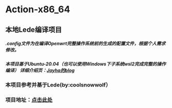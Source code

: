 <!DOCTYPE html>
<html lang="en">
<head>

</head>
<body>
    <h1>Action-x86_64</h1>
    <h2>本地Lede编译项目</h2>
    <h5>.config文件为在编译Openwrt完整操作系统前的生成的配置文件，根据个人需求修改。</h5>
    <h5>本项目基于Ubuntu-20.04（也可以使用Windows下子系统wsl2完成完整的操作编译）
    详细介绍页：<a href="http://www.huadao.art/">Jayha的blog</a></h5>
    <h3>本项目参考并基于Lede(by:coolsnowwolf） </h3> 
    <h3>项目地址：<a href="https://github.com/coolsnowwolf/lede">点击此处</a></h3>
</body>
</html>